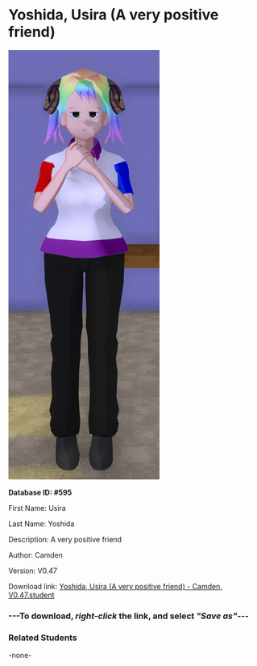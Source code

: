 # Yoshida, Usira (A very positive friend)

<img src="Files/Yoshida, Usira (A very positive friend).png" title="Yoshida, Usira (A very positive friend) - Camden, V0.47">

**Database ID: #595**

First Name: Usira

Last Name: Yoshida

Description: A very positive friend

Author: Camden

Version: V0.47

Download link: <a href="https://raw.githubusercontent.com/Arbiter1223/Daigaku-Gurashi-Custom-Students/master/Students/Files/Yoshida%2C%20Usira%20(A%20very%20positive%20friend)%20-%20Camden%2C%20V0.47.student">Yoshida, Usira (A very positive friend) - Camden, V0.47.student</a>

### ---**To download, _right-click_ the link, and select _"Save as"_**---

### Related Students

-none-
